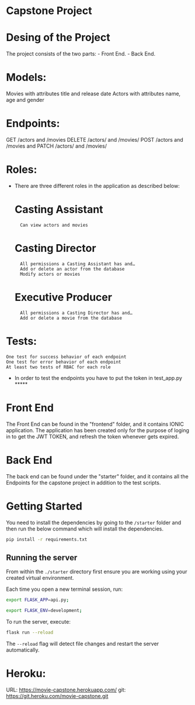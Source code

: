 # Capstone Project


# Desing of the Project
The project consists of the two parts: 
    -   Front End.
    -   Back End.


# Models:
Movies with attributes title and release date
Actors with attributes name, age and gender


# Endpoints:
GET /actors and /movies
DELETE /actors/ and /movies/
POST /actors and /movies and
PATCH /actors/ and /movies/


# Roles:
- There are three different roles in the application as described below:
    # Casting Assistant
        Can view actors and movies
    # Casting Director
        All permissions a Casting Assistant has and…
        Add or delete an actor from the database
        Modify actors or movies
    # Executive Producer
        All permissions a Casting Director has and…
        Add or delete a movie from the database


# Tests:
    One test for success behavior of each endpoint
    One test for error behavior of each endpoint
    At least two tests of RBAC for each role

- In order to test the endpoints you have to put the token in test_app.py *****



# Front End
The Front End can be found in the "frontend" folder, and it contains IONIC application. The application has been created only for the purpose of loging in to get the JWT TOKEN, and refresh the token whenever gets expired.


# Back End
The back end can be found under the "starter" folder, and it contains all the Endpoints for the capstone project in addition to the test scripts.


# Getting Started
You need to install the dependencies by going to the `/starter` folder and then run the below command which will install the dependencies.

```bash
pip install -r requirements.txt
```

## Running the server

From within the `./starter` directory first ensure you are working using your created virtual environment.

Each time you open a new terminal session, run:

```bash
export FLASK_APP=api.py;
```
```bash
export FLASK_ENV=development;
```
To run the server, execute:

```bash
flask run --reload
```

The `--reload` flag will detect file changes and restart the server automatically.



# Heroku:
URL: https://movie-capstone.herokuapp.com/
git: https://git.heroku.com/movie-capstone.git
